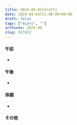 ```yaml
---
title: 2024-04-03[draft]
date: 2024-04-03T21:00:00+09:00
draft: false
tags: ["diary", ""]
archives: 2024-04
slug: 927432
---
```

#### 午前
- 
#### 午後
- 
#### 体調
- 
#### その他